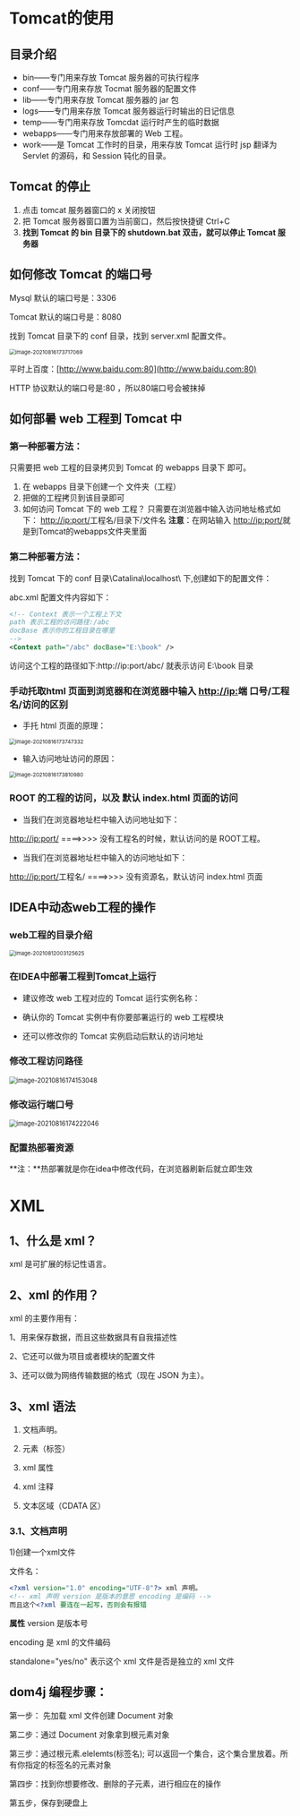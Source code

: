 # Tomcat的使用

## 目录介绍 

* bin——专门用来存放 Tomcat 服务器的可执行程序 
* conf——专门用来存放 Tocmat 服务器的配置文件 
* lib——专门用来存放 Tomcat 服务器的 jar 包 
* logs——专门用来存放 Tomcat 服务器运行时输出的日记信息 
* temp——专门用来存放 Tomcdat 运行时产生的临时数据 
* webapps——专门用来存放部署的 Web 工程。 
* work——是 Tomcat 工作时的目录，用来存放 Tomcat 运行时 jsp 翻译为 Servlet 的源码，和 Session 钝化的目录。
## Tomcat 的停止 

1. 点击 tomcat 服务器窗口的 x 关闭按钮 
2. 把 Tomcat 服务器窗口置为当前窗口，然后按快捷键 Ctrl+C 
3. **找到 Tomcat 的 bin 目录下的 shutdown.bat 双击，就可以停止 Tomcat 服务器**
## 如何修改 Tomcat 的端口号 

Mysql 默认的端口号是：3306 

Tomcat 默认的端口号是：8080 

找到 Tomcat 目录下的 conf 目录，找到 server.xml 配置文件。 

<img src="Tomcat服务器、XML.assets/image-20210816173717069.png" alt="image-20210816173717069" style="zoom:67%;" />

平时上百度：[http://www.baidu.com:80](http://www.baidu.com:80) 

HTTP 协议默认的端口号是:80 ，所以80端口号会被抹掉

## 如何部暑 web 工程到 Tomcat 中 

### 第一种部署方法：

只需要把 web 工程的目录拷贝到 Tomcat 的 webapps 目录下 即可。 

1. 在 webapps 目录下创建一个 文件夹（工程）
2. 把做的工程拷贝到该目录即可 
3. 如何访问 Tomcat 下的 web 工程？
只需要在浏览器中输入访问地址格式如下： 
[http://ip:port/](http://ip:port/)工程名/目录下/文件名 
**注意**：在网站输入
[http://ip:port/](http://ip:port/)就是到Tomcat的webapps文件夹里面

### 第二种部署方法： 

找到 Tomcat 下的 conf 目录\Catalina\localhost\ 下,创建如下的配置文件： 

abc.xml 配置文件内容如下： 

```xml
<!-- Context 表示一个工程上下文
path 表示工程的访问路径:/abc
docBase 表示你的工程目录在哪里
-->
<Context path="/abc" docBase="E:\book" /> 
```
访问这个工程的路径如下:http://ip:port/abc/ 就表示访问 E:\book 目录
### 手动托取html 页面到浏览器和在浏览器中输入 [http://ip:](http://ip:)端 口号/工程名/访问的区别 

* 手托 html 页面的原理： 

<img src="Tomcat服务器、XML.assets/image-20210816173747332.png" alt="image-20210816173747332" style="zoom:67%;" />

* 输入访问地址访问的原因： 

<img src="Tomcat服务器、XML.assets/image-20210816173810980.png" alt="image-20210816173810980" style="zoom:67%;" />

### ROOT 的工程的访问，以及 默认 index.html 页面的访问

* 当我们在浏览器地址栏中输入访问地址如下： 

[http://ip:port/](http://ip:port/) ====>>>> 没有工程名的时候，默认访问的是 ROOT工程。 

* 当我们在浏览器地址栏中输入的访问地址如下： 

[http://ip:port/](http://ip:port/)工程名/ ====>>>> 没有资源名，默认访问 index.html 页面

## IDEA中动态web工程的操作

### web工程的目录介绍

<img src="Tomcat服务器、XML.assets/image-20210812003125625.png" alt="image-20210812003125625" style="zoom:67%;" />

### 在IDEA中部署工程到Tomcat上运行

* 建议修改 web 工程对应的 Tomcat 运行实例名称：

* 确认你的 Tomcat 实例中有你要部署运行的 web 工程模块
* 还可以修改你的 Tomcat 实例启动后默认的访问地址

### 修改工程访问路径

<img src="Tomcat服务器、XML.assets/image-20210816174153048.png" alt="image-20210816174153048" style="zoom: 80%;" />

### 修改运行端口号

<img src="Tomcat服务器、XML.assets/image-20210816174222046.png" alt="image-20210816174222046" style="zoom:80%;" />

### 配置热部署资源

**注：**热部署就是你在idea中修改代码，在浏览器刷新后就立即生效

# XML

## 1、什么是 xml？ 

xml 是可扩展的标记性语言。 

## 2、xml 的作用？ 

xml 的主要作用有： 

1、用来保存数据，而且这些数据具有自我描述性 

2、它还可以做为项目或者模块的配置文件 

3、还可以做为网络传输数据的格式（现在 JSON 为主）。

## 3、xml 语法 

1. 文档声明。 

2. 元素（标签） 

3. xml 属性 

4. xml 注释 

5. 文本区域（CDATA 区） 

### 3.1、文档声明 

1)创建一个xml文件

文件名：

```xml
<?xml version="1.0" encoding="UTF-8"?> xml 声明。
<!-- xml 声明 version 是版本的意思 encoding 是编码 -->
而且这个<?xml 要连在一起写，否则会有报错 
```
**属性**
version 是版本号 

encoding 是 xml 的文件编码 

standalone="yes/no" 表示这个 xml 文件是否是独立的 xml 文件

## dom4j 编程步骤： 

第一步： 先加载 xml 文件创建 Document 对象 

第二步：通过 Document 对象拿到根元素对象 

第三步：通过根元素.elelemts(标签名); 可以返回一个集合，这个集合里放着。所有你指定的标签名的元素对象 

第四步：找到你想要修改、删除的子元素，进行相应在的操作 

第五步，保存到硬盘上








